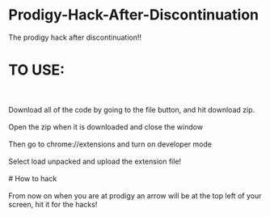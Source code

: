 # Prodigy-Hack-After-Discontinuation
The prodigy hack after discontinuation!!
# TO USE:
<br>
<br>
Download all of the code by going to the file button, and hit download zip.
<br>
<br>
Open the zip when it is downloaded and close the window
<br>
<br>
Then go to chrome://extensions and turn on developer mode
<br>
<br>
Select load unpacked and upload the extension file!
<br>
<br>
# How to hack
<br>
<br>
From now on when you are at prodigy an arrow will be at the top left of your screen, hit it for the hacks!
